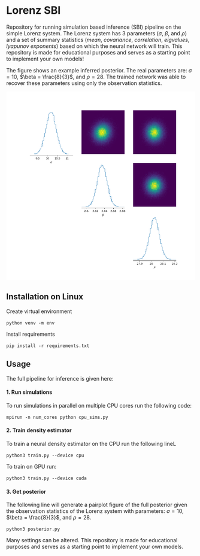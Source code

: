 # Lorenz SBI
Repository for running simulation based inference (SBI) pipeline on the simple Lorenz system. The Lorenz system has 3 parameters ($\sigma$, $\beta$, and $\rho$) and a set of summary statistics (*mean*, *covariance*, *correlation*, *eigvalues*, *lyapunov exponents*) based on which the neural network will train.
This repository is made for educational purposes and serves as a starting point to implement your own models!

The figure shows an example inferred posterior. The real parameters are: $\sigma = 10$, $\beta = \frac{8}{3}$, and $\rho = 28$. The trained network was able to recover these parameters using only the observation statistics.

![example pairplot](png/pairplot.png)


## Installation on Linux
Create virtual environment

```
python venv -m env
```

Install requirements

```
pip install -r requirements.txt
```

## Usage
The full pipeline for inference is given here:

#### 1. Run simulations
To run simulations in parallel on multiple CPU cores run the following code:
```
mpirun -n num_cores python cpu_sims.py
```

#### 2. Train density estimator
To train a neural density estimator on the CPU run the following lineL
```
python3 train.py --device cpu
```
To train on GPU run:
```
python3 train.py --device cuda
```

#### 3. Get posterior
The following line will generate a pairplot figure of the full posterior given the observation statistics of the Lorenz system with parameters: $\sigma = 10$, $\beta = \frac{8}{3}$, and $\rho = 28$.
```
python3 posterior.py
```

Many settings can be altered. This repository is made for educational purposes and serves as a starting point to implement your own models.